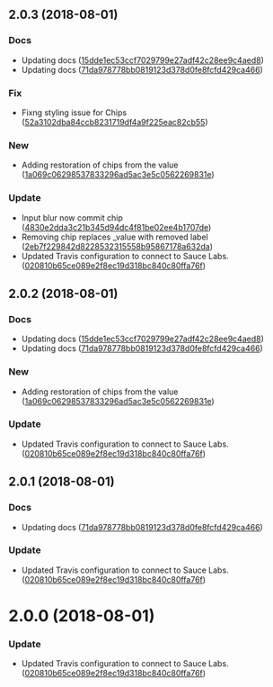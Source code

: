 <a name="2.0.3"></a>
## 2.0.3 (2018-08-01)


### Docs

* Updating docs ([15dde1ec53ccf7029799e27adf42c28ee9c4aed8](https://github.com/advanced-rest-client/paper-chip-input/commit/15dde1ec53ccf7029799e27adf42c28ee9c4aed8))
* Updating docs ([71da978778bb0819123d378d0fe8fcfd429ca466](https://github.com/advanced-rest-client/paper-chip-input/commit/71da978778bb0819123d378d0fe8fcfd429ca466))

### Fix

* Fixng styling issue for Chips ([52a3102dba84ccb8231719df4a9f225eac82cb55](https://github.com/advanced-rest-client/paper-chip-input/commit/52a3102dba84ccb8231719df4a9f225eac82cb55))

### New

* Adding restoration of chips from the value ([1a069c06298537833296ad5ac3e5c0562269831e](https://github.com/advanced-rest-client/paper-chip-input/commit/1a069c06298537833296ad5ac3e5c0562269831e))

### Update

* Input blur now commit chip ([4830e2dda3c21b345d94dc4f81be02ee4b1707de](https://github.com/advanced-rest-client/paper-chip-input/commit/4830e2dda3c21b345d94dc4f81be02ee4b1707de))
* Removing chip replaces _value with removed label ([2eb7f229842d8228532315558b95867178a632da](https://github.com/advanced-rest-client/paper-chip-input/commit/2eb7f229842d8228532315558b95867178a632da))
* Updated Travis configuration to connect to Sauce Labs. ([020810b65ce089e2f8ec19d318bc840c80ffa76f](https://github.com/advanced-rest-client/paper-chip-input/commit/020810b65ce089e2f8ec19d318bc840c80ffa76f))



<a name="2.0.2"></a>
## 2.0.2 (2018-08-01)


### Docs

* Updating docs ([15dde1ec53ccf7029799e27adf42c28ee9c4aed8](https://github.com/advanced-rest-client/paper-chip-input/commit/15dde1ec53ccf7029799e27adf42c28ee9c4aed8))
* Updating docs ([71da978778bb0819123d378d0fe8fcfd429ca466](https://github.com/advanced-rest-client/paper-chip-input/commit/71da978778bb0819123d378d0fe8fcfd429ca466))

### New

* Adding restoration of chips from the value ([1a069c06298537833296ad5ac3e5c0562269831e](https://github.com/advanced-rest-client/paper-chip-input/commit/1a069c06298537833296ad5ac3e5c0562269831e))

### Update

* Updated Travis configuration to connect to Sauce Labs. ([020810b65ce089e2f8ec19d318bc840c80ffa76f](https://github.com/advanced-rest-client/paper-chip-input/commit/020810b65ce089e2f8ec19d318bc840c80ffa76f))



<a name="2.0.1"></a>
## 2.0.1 (2018-08-01)


### Docs

* Updating docs ([71da978778bb0819123d378d0fe8fcfd429ca466](https://github.com/advanced-rest-client/paper-chip-input/commit/71da978778bb0819123d378d0fe8fcfd429ca466))

### Update

* Updated Travis configuration to connect to Sauce Labs. ([020810b65ce089e2f8ec19d318bc840c80ffa76f](https://github.com/advanced-rest-client/paper-chip-input/commit/020810b65ce089e2f8ec19d318bc840c80ffa76f))



<a name="2.0.0"></a>
# 2.0.0 (2018-08-01)


### Update

* Updated Travis configuration to connect to Sauce Labs. ([020810b65ce089e2f8ec19d318bc840c80ffa76f](https://github.com/advanced-rest-client/paper-chip-input/commit/020810b65ce089e2f8ec19d318bc840c80ffa76f))



